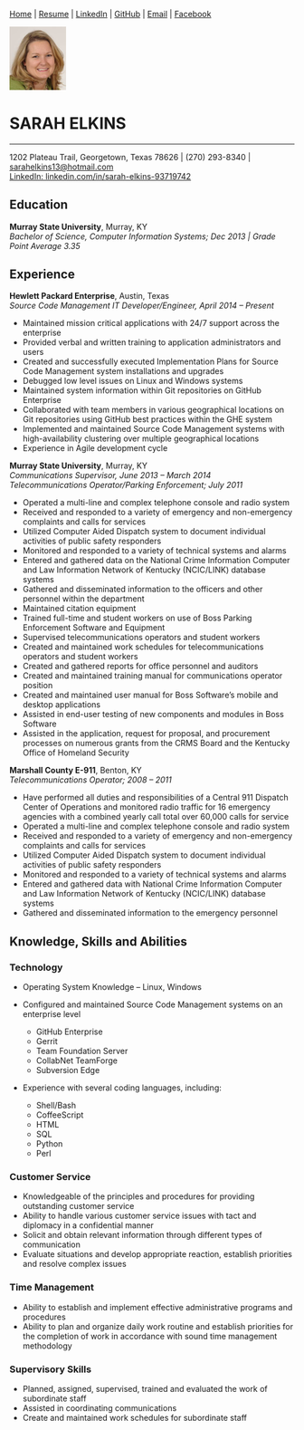 [Home](./README.md) | [Resume](./SarahElkinsResume.md) | [LinkedIn](linkedin.com/in/sarah-elkins-93719742) | [GitHub](https://github.com/selkins13) | [Email](sarahelkins13@hotmail.com) | [Facebook](https://github.com/selkins13)

<img src="./images/HeadShot.jpg" width="100">   

# SARAH ELKINS  
***  
1202 Plateau Trail, Georgetown, Texas 78626 | (270) 293-8340 | sarahelkins13@hotmail.com   
[LinkedIn: linkedin.com/in/sarah-elkins-93719742](linkedin.com/in/sarah-elkins-93719742)  

## Education
__Murray State University__, Murray, KY  
_Bachelor of Science, Computer Information Systems; Dec 2013 | Grade Point Average 3.35_  

## Experience  
__Hewlett Packard Enterprise__, Austin, Texas  
_Source Code Management IT Developer/Engineer, April 2014 – Present_  
  * Maintained mission critical applications with 24/7 support across the enterprise  
  * Provided verbal and written training to application administrators and users  
  * Created and successfully executed Implementation Plans for Source Code Management system installations and upgrades  
  * Debugged low level issues on Linux and Windows systems   
  * Maintained system information within Git repositories on GitHub Enterprise  
  * Collaborated with team members in various geographical locations on Git repositories using GitHub best practices within the GHE system  
  * Implemented and maintained Source Code Management systems with high-availability clustering over multiple geographical locations  
  * Experience in Agile development cycle  


__Murray State University__, Murray, KY  
_Communications Supervisor, June 2013 – March 2014_  
_Telecommunications Operator/Parking Enforcement; July 2011_  
  * Operated a multi-line and complex telephone console and radio system  
  * Received and responded to a variety of emergency and non-emergency complaints and calls for services  
  * Utilized Computer Aided Dispatch system to document individual activities of public safety responders  
  * Monitored and responded to a variety of technical systems and alarms  
  *	Entered and gathered data on the National Crime Information Computer and Law Information Network of Kentucky (NCIC/LINK) database systems
  *	Gathered and disseminated information to the officers and other personnel within the department
  *	Maintained citation equipment
  *	Trained full-time and student workers on use of Boss Parking Enforcement Software and Equipment
  *	Supervised telecommunications operators and student workers
  *	Created and maintained work schedules for telecommunications operators and student workers
  *	Created and gathered reports for office personnel and auditors
  *	Created and maintained training manual for communications operator position
  *	Created and maintained user manual for Boss Software’s mobile and desktop applications
  *	Assisted in end-user testing of new components and modules in Boss Software
  *	Assisted in the application, request for proposal, and procurement processes on numerous grants from the CRMS Board and the Kentucky Office of Homeland Security

__Marshall County E-911__, Benton, KY  
_Telecommunications Operator; 2008 – 2011_  
  *	Have performed all duties and responsibilities of a Central 911 Dispatch Center of Operations and monitored radio traffic for 16 emergency agencies with a combined yearly call total over 60,000 calls for service
  *	Operated a multi-line and complex telephone console and radio system
  *	Received and responded to a variety of emergency and non-emergency complaints and calls for services
  *	Utilized Computer Aided Dispatch system to document individual activities of public safety responders
  *	Monitored and responded to a variety of technical systems and alarms
  *	Entered and gathered data with National Crime Information Computer and Law Information Network of Kentucky (NCIC/LINK) database systems
  *	Gathered and disseminated information to the emergency personnel

## Knowledge, Skills and Abilities
### Technology  
  *	Operating System Knowledge – Linux, Windows  
  *	Configured and maintained Source Code Management systems on an enterprise level
    * GitHub Enterprise  
    * Gerrit  
    * Team Foundation Server  
    * CollabNet TeamForge  
    * Subversion Edge  


  * Experience with several coding languages, including:  
    * Shell/Bash  
    * CoffeeScript  
    * HTML  
    * SQL  
    * Python  
    * Perl  


### Customer Service
  * Knowledgeable of the principles and procedures for providing outstanding customer service
  * Ability to handle various customer service issues with tact and diplomacy in a confidential manner
  * Solicit and obtain relevant information through different types of communication
  * Evaluate situations and develop appropriate reaction, establish priorities and resolve complex issues

### Time Management
  * Ability to establish and implement effective administrative programs and procedures
  * Ability to plan and organize daily work routine and establish priorities for the completion of work in accordance with sound time management methodology

### Supervisory Skills
  * Planned, assigned, supervised, trained and evaluated the work of subordinate staff
  * Assisted in coordinating communications
  * Create and maintained work schedules for subordinate staff
